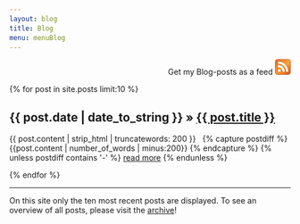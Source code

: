 ```yaml
---
layout: blog
title: Blog
menu: menuBlog
---
```


<p><div align="right">Get my Blog-posts as a feed <a href="../atom.xml"><img alt="Get my feed" src="icon.png"></a></div></p>



{% for post in site.posts limit:10 %}
  <div class="post">
    <h2>{{ post.date | date_to_string }} &raquo; <a href="{{ post.url }}">{{ post.title }}</a></h2>
    <p class="excerpt">
    {{ post.content | strip_html | truncatewords: 200 }} &nbsp;
    {% capture postdiff %} {{post.content | number_of_words | minus:200}} {% endcapture %}
    {% unless postdiff contains '-' %}
      <a href="{{ post.url }}" class="read-more">read more</a>
    {% endunless %}
	  </p>
      </div>
{% endfor %}


---------
On this site only the ten most recent posts are displayed. To see an overview of all posts, please visit the [archive](/Blog/archive)!